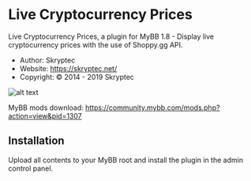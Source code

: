 # Live Cryptocurrency Prices

Live Cryptocurrency Prices, a plugin for MyBB 1.8 - Display live cryptocurrency prices with the use of Shoppy.gg API.
* Author: Skryptec
* Website: https://skryptec.net/
* Copyright: © 2014 - 2019 Skryptec

![alt text](https://i.imgur.com/7uW4fhE.png)

MyBB mods download: https://community.mybb.com/mods.php?action=view&pid=1307

## Installation

Upload all contents to your MyBB root and install the plugin in the admin control panel.
